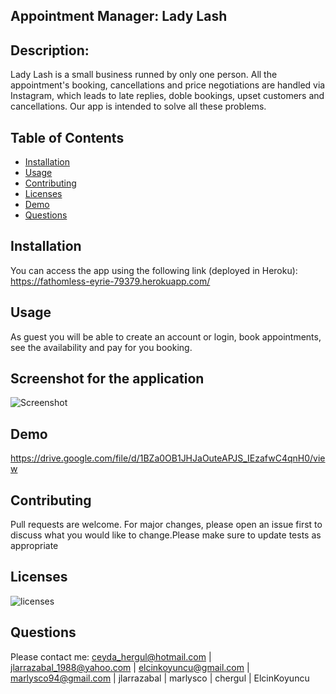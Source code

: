  ## Appointment Manager: Lady Lash

 ## Description:
 Lady Lash is a small business runned by only one person. All the appointment's booking, cancellations and price negotiations are handled via Instagram, which leads to late replies, doble bookings, upset customers and cancellations. Our app is intended to solve all these problems.

 ## Table of Contents
- [Installation](#Installation)
- [Usage](#Usage) 
- [Contributing](#Contributing)
- [Licenses](#Licenses)
- [Demo](#Demo)
- [Questions](#Questions)

 ## Installation
 You can access the app using the following link (deployed in Heroku):
 https://fathomless-eyrie-79379.herokuapp.com/

 ## Usage
 As guest you will be able to create an account or login, book appointments, see the availability and pay for you booking.

 ## Screenshot for the application

![Screenshot](./assets/image/project2.png)


 ## Demo
 https://drive.google.com/file/d/1BZa0OB1JHJaOuteAPJS_IEzafwC4qnH0/view
 
 ## Contributing
 Pull requests are welcome. For major changes, please open an issue first to discuss what you would like to change.Please make sure to update tests as appropriate

 ## Licenses
 ![licenses](https://img.shields.io/badge/License-MIT-green.svg "License Badge")

 ## Questions
 Please contact me:
 ceyda_hergul@hotmail.com | jlarrazabal_1988@yahoo.com | elcinkoyuncu@gmail.com | marlysco94@gmail.com | jlarrazabal | marlysco | chergul | ElcinKoyuncu 
 